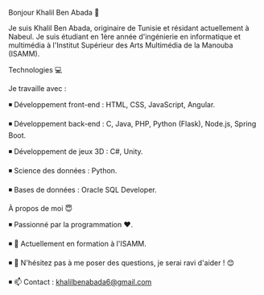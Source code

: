 Bonjour Khalil Ben Abada 👋

Je suis Khalil Ben Abada, originaire de Tunisie et résidant actuellement à Nabeul. Je suis étudiant en 1ère année d'ingénierie en informatique et multimédia à l'Institut Supérieur des Arts Multimédia de la Manouba (ISAMM).

Technologies 💻

Je travaille avec :

◾ Développement front-end : HTML, CSS, JavaScript, Angular.

◾ Développement back-end : C, Java, PHP, Python (Flask), Node.js, Spring Boot.

◾ Développement de jeux 3D : C#, Unity.

◾ Science des données : Python.

◾ Bases de données : Oracle SQL Developer.

À propos de moi 😇

◾ Passionné par la programmation ❤️.

◾ 🌱 Actuellement en formation à l'ISAMM.

◾ 💬 N'hésitez pas à me poser des questions, je serai ravi d'aider ! 😊

◾ 📫 Contact : khalilbenabada6@gmail.com

